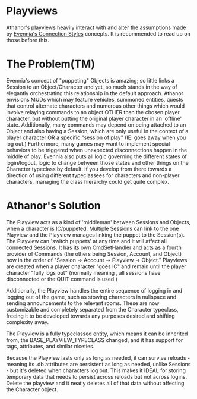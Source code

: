 # Playviews
Athanor's playviews heavily interact with and alter the assumptions made by [Evennia's Connection Styles](https://www.evennia.com/docs/latest/Concepts/Connection-Styles.html#multisession-mode-and-multi-playing) concepts. It is recommended to read up on those before this.

# The Problem(TM)
Evennia's concept of "puppeting" Objects is amazing; so little links a Session to an Object/Character and yet, so much stands in the way of elegantly orchestrating this relationship in the default approach. Athanor envisions MUDs which may feature vehicles, summoned entities, quests that control alternate characters and numerous other things which would involve relaying commands to an object OTHER than the chosen player character, but without putting the original player character in an 'offline' state. Additionally, many commands may depend on being attached to an Object and also having a Session, which are only useful in the context of a player character OR a specific "session of play" (IE: goes away when you log out.) Furthermore, many games may want to implement special behaviors to be triggered when unexpected disconnections happen in the middle of play. Evennia also puts all logic governing the different states of login/logout, logic to change between those states and other things on the Character typeclass by default. If you develop from there towards a direction of using different typeclassees for characters and non-player characters, managing the class hierarchy could get quite complex.

# Athanor's Solution
The Playview acts as a kind of 'middleman' between Sessions and Objects, when a character is IC/puppeted. Multiple Sessions can link to the one Playview and the Playview manages linking the puppet to the Session(s). The Playview can 'switch puppets' at any time and it will affect all connected Sessions. It has its own CmdSetHandler and acts as a fourth provider of Commands (the others being Session, Account, and Object) now in the order of "Session -> Account -> Playview -> Object." Playviews are created when a player character "goes IC" and remain until the player character "fully logs out" (normally meaning , all sessions have disconnected or the QUIT command is used.)

Additionally, the Playview handles the entire sequence of logging in and logging out of the game, such as stowing characters in nullspace and sending announcements to the relevant rooms. These are now customizable and completely separated from the Character typeclass, freeing it to be developed towards any purposes desired and shifting complexity away.

The Playview is a fully typeclassed entity, which means it can be inherited from, the BASE_PLAYVIEW_TYPECLASS changed, and it has support for tags, attributes, and similar niceties.

Because the Playview lasts only as long as needed, it can survive reloads - meaning its .db attributes are persistent as long as needed, unlike Sessions - but it's deleted when characters log out. This makes it IDEAL for storing temporary data that needs to persist across reloads but not across logins. Delete the playview and it neatly deletes all of that data without affecting the Character object.